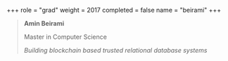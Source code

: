 +++
role = "grad"
weight = 2017
completed = false
name = "beirami"
+++

> **Amin Beirami**
>
> Master in Computer Science
>
> _Building blockchain based trusted relational
   database systems_
